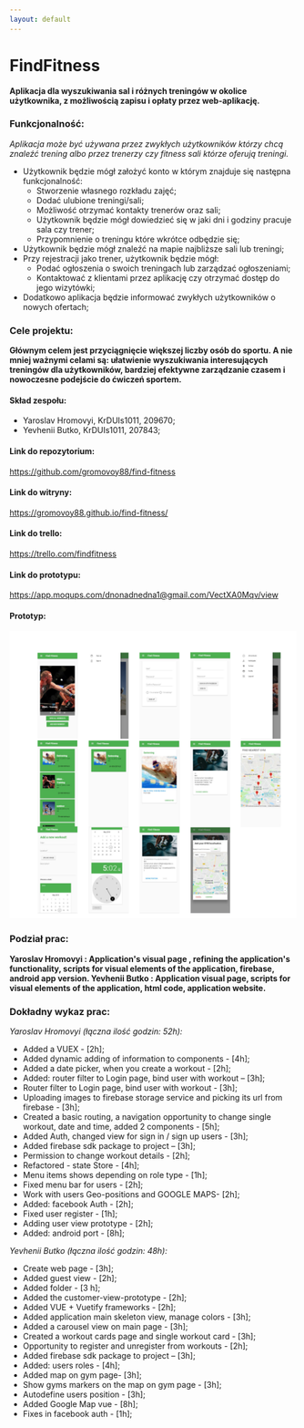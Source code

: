 ```yaml
---
layout: default
---
```


# FindFitness 
**Aplikacja dla wyszukiwania sal i różnych treningów w okolice użytkownika, z możliwością zapisu i opłaty przez web-aplikację.**

### Funkcjonalność:
_Aplikacja może być używana przez zwykłych użytkowników którzy chcą znaleźć trening albo przez trenerzy czy fitness sali którze oferują treningi._

* Użytkownik będzie mógł założyć konto w którym znajduje się następna funkcjonalność:
    * Stworzenie własnego rozkładu zajęć;
    * Dodać ulubione treningi/sali;
    * Możliwość otrzymać kontakty trenerów oraz sali;
    * Użytkownik będzie mógł dowiedzieć się w jaki dni i godziny pracuje sala czy trener;
    * Przypomnienie o treningu które wkrótce odbędzie się;
* Użytkownik będzie mógł znaleźć na mapie najbliższe sali lub treningi;
* Przy rejestracji jako trener, użytkownik będzie mógł:
    * Podać ogłoszenia o swoich treningach lub zarządzać ogłoszeniami;
    * Kontaktować z klientami przez aplikację czy otrzymać dostęp do jego wizytówki;
* Dodatkowo aplikacja będzie informować zwykłych użytkowników o nowych ofertach;



### Cele projektu:
**Głównym celem jest przyciągnięcie większej liczby osób do sportu. A nie mniej ważnymi celami są: ułatwienie wyszukiwania interesujących treningów dla użytkowników,  bardziej efektywne zarządzanie czasem i nowoczesne podejście do ćwiczeń sportem.**

#### Skład zespołu:
* Yaroslav Hromovyi, KrDUIs1011, 209670;
* Yevhenii Butko, KrDUIs1011, 207843;

#### Link do repozytorium:
https://github.com/gromovoy88/find-fitness

#### Link do witryny:
https://gromovoy88.github.io/find-fitness/

#### Link do trello:
https://trello.com/findfitness

#### Link do prototypu:
https://app.moqups.com/dnonadnedna1@gmail.com/VectXA0Mqv/view


#### Prototyp:
![Image alt](https://github.com/fatal41k/find-fitness-jpg/raw/master/findfitness.jpg)



### Podział prac:
**Yaroslav Hromovyi : Application's visual page , refining the application's functionality, scripts for visual elements of the application, firebase, android app  version.
Yevhenii Butko : Application visual page, scripts for visual elements of the application, html code, application website.**


### Dokładny wykaz prac:
_Yaroslav Hromovyi (łączna ilość godzin: 52h):_
*	Added a VUEX  -  [2h];
*	Added dynamic adding of information to components  - [4h];
*	Added a date picker, when you create a workout  - [2h];
*	Added: router filter to Login page, bind user with workout – [3h];
*	Router filter to Login page, bind user with workout -  [3h];
*	Uploading images to firebase storage service and picking its url from firebase - [3h];
*	Created a basic routing, a navigation opportunity to change single workout, date and time, added 2 components -  [5h];
*	Added Auth, changed view for sign in / sign up users  -  [3h];
*	Added firebase sdk package to project – [3h];
*	Permission to change workout details -  [2h];
*	Refactored - state Store - [4h];
*	Menu items shows depending on role type -  [1h];
*	Fixed menu bar for users -  [2h];
*	Work with users Geo-positions and GOOGLE MAPS-  [2h];
*	Added: facebook Auth - [2h];
*	Fixed user register  - [1h];
*	Adding user view prototype - [2h];
*	Added: android port -  [8h];



_Yevhenii Butko (łączna ilość godzin: 48h):_
*	Create web page - [3h];
*	Added guest view -  [2h];
*	Added folder  - [3 h];
*	Added the customer-view-prototype - [2h];
*	Added VUE + Vuetify frameworks - [2h];
*	Added application main skeleton view, manage colors - [3h];
*	Added a carousel view on main page - [3h];
*	Сreated a workout cards page and single workout card  -  [3h];
*	Opportunity to register and unregister from workouts - [2h];
*	Added firebase sdk package to project – [3h];
*	Added: users roles - [4h];
*	Added map on gym page-  [3h];
*	Show gyms markers on the map on gym page - [3h];
*	Autodefine users position -  [3h];
*	Added Google Map vue -  [8h];
*	Fixes in facebook auth -  [1h];







